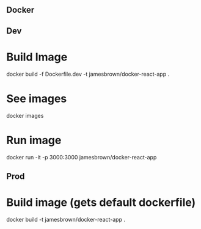 ## Docker

## Dev

# Build Image
docker build -f Dockerfile.dev -t jamesbrown/docker-react-app .

# See images
docker images

# Run image
docker run -it -p 3000:3000 jamesbrown/docker-react-app

## Prod

# Build image (gets default dockerfile)
docker build -t jamesbrown/docker-react-app .